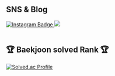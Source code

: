 
<div align>
  <h2>SNS & Blog</h2>
  <a href="https://www.instagram.com/dev.sum_int/">
    <img src="https://img.shields.io/badge/-Instagram-dd2a7b?style=flat-square&logo=instagram&logoColor=white" alt="Instagram Badge">
  </a>
  <a href="https://breath-in317.tistory.com/">
   <img src="https://img.shields.io/badge/Tistory-000000.svg?&logo=Tistory&logoColor=fff"/>
  </a>
</div>

<br>


<div >
  <h2>🏆 Baekjoon solved Rank 🏆</h2>
  <a href="https://solved.ac/yism317/">
    <img src="https://mazassumnida.wtf/api/v2/generate_badge?boj=yism317" alt="Solved.ac Profile">
  </a>
</div>

<br>

